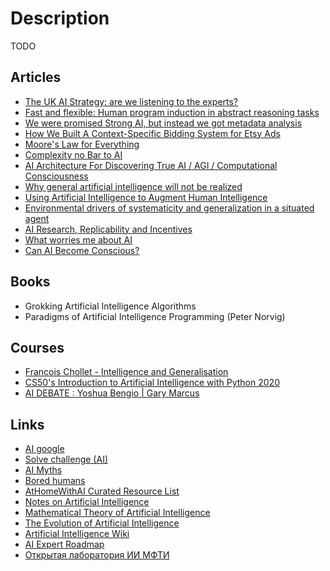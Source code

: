 # Description

TODO


## Articles

- [The UK AI Strategy: are we listening to the experts?](https://datasciencesection.org/2021/09/13/the-uk-ai-strategy-are-we-listening-to-the-experts/)
- [Fast and flexible: Human program induction in abstract reasoning tasks](https://arxiv.org/abs/2103.05823)
- [We were promised Strong AI, but instead we got metadata analysis](https://calpaterson.com/metadata.html)
- [How We Built A Context-Specific Bidding System for Etsy Ads](https://codeascraft.com/2021/03/23/how-we-built-a-context-specific-bidding-system-for-etsy-ads/)
- [Moore's Law for Everything](https://moores.samaltman.com/)
- [Complexity no Bar to AI](https://www.gwern.net/Complexity-vs-AI)
- [AI Architecture For Discovering True AI / AGI / Computational Consciousness](https://matt.sh/ai-please)
- [Why general artificial intelligence will not be realized](https://www.nature.com/articles/s41599-020-0494-4)
- [Using Artificial Intelligence to Augment Human Intelligence](https://distill.pub/2017/aia/)
- [Environmental drivers of systematicity and generalization in a situated agent](https://arxiv.org/abs/1910.00571)
- [AI Research, Replicability and Incentives](https://dennybritz.com/blog/ai-replication-incentives/)
- [What worries me about AI](https://medium.com/@francois.chollet/what-worries-me-about-ai-ed9df072b704)
- [Can AI Become Conscious?](https://cacm.acm.org/news/244846-can-ai-become-conscious/fulltext)


## Books

- Grokking Artificial Intelligence Algorithms
- Paradigms of Artificial Intelligence Programming (Peter Norvig)


## Courses

- [Francois Chollet - Intelligence and Generalisation](https://youtu.be/J0p_thJJnoo)
- [CS50's Introduction to Artificial Intelligence with Python 2020](https://youtube.com/playlist?list=PLhQjrBD2T382Nz7z1AEXmioc27axa19Kv)
- [AI DEBATE : Yoshua Bengio | Gary Marcus](https://youtu.be/EeqwFjqFvJA)


## Links

- [AI google](https://ai.google/)
- [Solve challenge (AI)](https://www.hackerrank.com/domains/ai)
- [AI Myths](https://www.aimyths.org/)
- [Bored humans](https://boredhumans.com/)
- [AtHomeWithAI Curated Resource List](https://storage.googleapis.com/deepmind-media/research/New_AtHomeWithAI%20resources.pdf)
- [Notes on Artificial Intelligence](http://frnsys.com/notes/ai/)
- [Mathematical Theory of Artificial Intelligence](http://homepages.math.uic.edu/~lreyzin/f20_mcs548/)
- [The Evolution of Artificial Intelligence](https://achievements.ai/)
- [Artificial Intelligence Wiki](https://docs.paperspace.com/machine-learning/)
- [AI Expert Roadmap](https://i.am.ai/roadmap/#introduction)
- [Открытая лаборатория ИИ МФТИ](https://www.youtube.com/c/AIMIPT)
